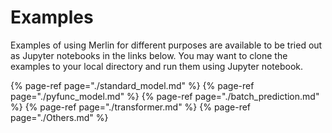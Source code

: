 # Examples

Examples of using Merlin for different purposes are available to be tried out as Jupyter notebooks in the links below.
You may want to clone the examples to your local directory and run them using Jupyter notebook.

{% page-ref page="./standard_model.md" %}
{% page-ref page="./pyfunc_model.md" %}
{% page-ref page="./batch_prediction.md" %}
{% page-ref page="./transformer.md" %}
{% page-ref page="./Others.md" %}









